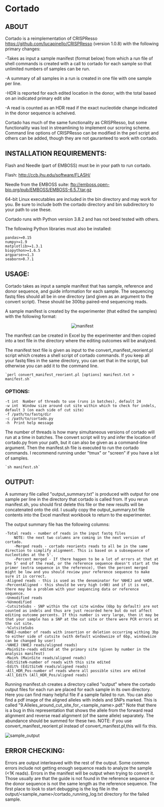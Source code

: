 # **Cortado**
## ABOUT
Cortado is a reimplementation of CRISPResso https://github.com/lucapinello/CRISPResso (version 1.0.8) with the following primary changes:

-Takes as input a sample manifest (format below) from which a run file of shell commands is created with a call to cortado for each sample so that unlimited numbers of samples can be run.

-A summary of all samples in a run is created in one file with one sample per line.

-HDR is reported for each edited location in the donor, with the total based on an indicated primary edit site

-A read is counted as an HDR read if the exact nucleotide change indicated in the donor sequence is acheived.

Cortado has much of the same functionality as CRISPResso, but some functionality was lost in streamlining to implement our scroring scheme.  Command line options of CRISPResso can be modified in the perl script and others can be added, though they are not gauranteed to work with cortado.


## INSTALLATION REQUIREMENTS: 
Flash and Needle (part of EMBOSS) must be in your path to run cortado.

Flash: http://ccb.jhu.edu/software/FLASH/

Needle from the EMBOSS suite: ftp://emboss.open-bio.org/pub/EMBOSS/EMBOSS-6.5.7.tar.gz

64-bit Linux executables are included in the bin directory and may work for you. Be sure to include both 
the cortado directory and bin subdirectory to your path to use these.

Cortado runs with Python version 3.8.2 and has not beed tested with others. 

The following Python libraries must also be installed: 

	pandas>=0.15
	numpy>=1.9
	matplotlib>=1.3.1
	biopython>=1.6.5
	argparse>=1.3
	seaborn>0.7.1

## USAGE: 
Cortado takes as input a sample manifest that has sample, reference and donor sequence, and guide information for each sample. The sequencing fastq files should all be in one directory (and given as an argument to the convert script). These should be 300bp paired-end sequencing reads.

A sample manifest is created by the experimenter (that edited the samples) with the following format:

<CENTER>

![manifest](https://github.com/staciawyman/cortado/blob/master/cortado_manifest_dirs.png)

</CENTER>

The manifest can be created in Excel by the experimenter and then copied into a text file in the directory where the editing outcomes will be analyzed. 

The manifest text file is given as input to the convert_manifest_reorient.pl script which creates a shell script of cortado commands. If you keep all your fastq files in the same directory, you can set that in the script, but otherwise you can add it to the command line.

	`perl convert_manifest_reorient.pl [options] manifest.txt > manifest.sh`

###	OPTIONS:

	-t int	Number of threads to use (runs in batches), default 24
	-w int	Window size around cut site within which to check for indels, default 3 (on each side of cut site)
	-f /path/to/fastq/dir
	-c /path/to/cortado.py
	-h 	Print help message


The number of threads is how many simultaneous versions of cortado will run at a time in batches. 
The convert script will try and infer the location of cortado.py from your path, but it can also be given as a command-line argument. 
Then the manifest.sh file is executed to run the cortado commands. I recommend running under "tmux" or "screen"  if you have a lot of samples.

	`sh manifest.sh`



## OUTPUT: 
A summary file called "output_summary.txt" is produced with output for one sample per line in the directory that cortado is called from. If you rerun manifest.sh, you should first delete this file or the new results will be concatenated onto the old. I usually copy the output_summary.txt file contents into the Excel manifest workbook to return to the experimenter. 

The output summary file has the following columns:

	-Total reads - number of reads in the input fastq files
        NOTE: the next two columns are coming in the next version of cortado.
        -Merged reads - cortado reorients reads to all be in the same direction to simplify alignment. This is based on a subsequence of nucleotides at the 5'. 
        -Percent merged - If there happen to be a lot of errors at that at the 5' end of the read, or the reference sequence doesn't start at the primer (extra sequence in the reference), then the percent merged might be low and you should review your reference sequence to make sure it is correct.
	-Aligned reads - this is used as the denominator for %NHEJ and %HDR.
	-PercentAligned	- this should be very high (>90) and if it is not, there may be a problem with your sequencing data or reference sequence.
	-Unmodified reads	
	-%Unmodified	
	-CutsiteSubs - SNP within the cut site window (6bp by default) are not counted as indels and thus are just recorded here but do not affect editing outcome percents. If this number is very large, then it may be that your sample has a SNP at the cut site or there were PCR errors at the cut site.
	-%CutsiteSubs	
	-NHEJ-number of reads with insertion or deletion occurring withing 3bp to either side of cutsite (with default windowsize of 6bp, windowsize can be changed by user)	
	-%NHEJ (NHEJ reads/aligned reads)
	-MainSite-reads edited at the primary site (given by number in the analysis manifest)	
	-Main% (MainSite reads/aligned reads)	
	-EditSiteN-number of reads with this site edited	
	-Edit% (EditSiteN reads/aligned reads)	
	-All_HDR_Pos-number of reads where all possible sites are edited	
	-All_Edit% (All_HDR_Pos/aligned reads)

Running manifest.sh creates a directory called "output" where the cortado output files for each run are placed for each sample in its own directory. Here you can find many helpful file if a sample failed to run. You can also find a pdf image of the aligned alleles with indels and SNPs marked. This is called "9.Alleles_around_cut_site_for_<sample_name>.pdf." Note that there is a bug in this representation that shows the allele from the forward read alignment and reverse read alignment (of the same allele) separately. The abundance should be summed for these two. NOTE: if you use convert_manifest_reorient.pl instead of convert_manifest.pl,this will fix this.

![sample_output](https://github.com/staciawyman/cortado/blob/master/sample_output.png)

## ERROR CHECKING:
Errors are output interleaved with the rest of the output.  Some common errors include not getting enough sequence reads to analyze the sample (<1K reads). Errors in the manifest will be output when trying to convert it. Those usually are that the guide is not found in the reference sequence or the donor sequence is not the same length as the reference sequence. The first place to look to start debugging is the log file in the output/<sample_name>/cortado_running_log.txt directory for the failed sample.

